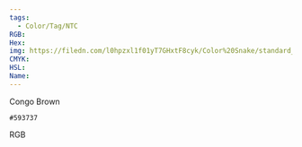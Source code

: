 ```yaml
---
tags:
  - Color/Tag/NTC
RGB:
Hex:
img: https://filedn.com/l0hpzxl1f01yT7GHxtF8cyk/Color%20Snake/standard_csv_to_svg//593737.svg
CMYK:
HSL:
Name:
---
```

Congo Brown
```palette
#593737
```
RGB

